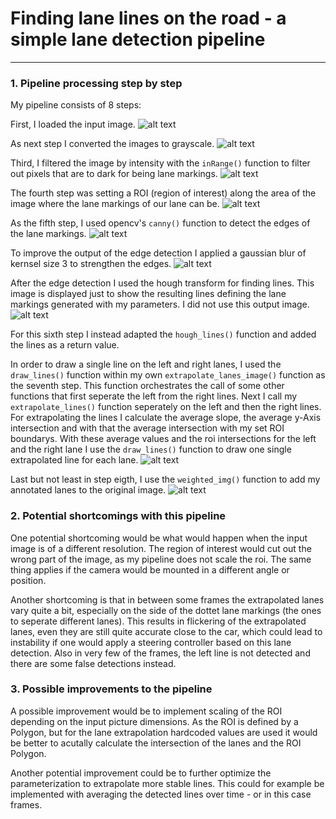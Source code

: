 # **Finding lane lines on the road - a simple lane detection pipeline** 

[//]: # (Image References)

[image1]: ./plot_saves/1_image.jpg "Input image"
[image2]: ./plot_saves/2_grayscale.jpg "Grayscale image"
[image3]: ./plot_saves/3_gray_select.jpg "Grayscale image filtered by intensity"
[image4]: ./plot_saves/4_gray_select_roi.jpg "Filtered image reduced to the relevant ROI"
[image5]: ./plot_saves/5_img_canny.jpg "Image after canny-edge detection"
[image6]: ./plot_saves/6_canny_blur.jpg "Image after canny-edge detection and blur to strengthen edges"
[image7.0]: ./plot_saves/7.0_hough.jpg "Unused output image of the hough line transform - to show detected line-segments"
[image7.1]: ./plot_saves/7.1_lane_img.jpg "Image of extrapolated lines that represent the detected lanes"
[image8]: ./plot_saves/8_image_annotated.jpg "Original image with annotated lanes"
---


### 1. Pipeline processing step by step

My pipeline consists of 8 steps:

First, I loaded the input image. 
![alt text][image1]

As next step I converted the images to grayscale. 
![alt text][image2]

Third, I filtered the image by intensity with the `inRange()` function to filter out pixels that are to dark for being lane markings. 
![alt text][image3]

The fourth step was setting a ROI (region of interest) along the area of the image where the lane markings of our lane can be. 
![alt text][image4]

As the fifth step, I used opencv's `canny()` function to detect the edges of the lane markings. 
![alt text][image5]

To improve the output of the edge detection I applied a gaussian blur of kernsel size 3 to strengthen the edges.
![alt text][image6]

After the edge detection I used the hough transform for finding lines. 
This image is displayed just to show the resulting lines defining the lane markings generated with my parameters. I did not use this output image.
![alt text][image7.0]

For this sixth step I instead adapted the `hough_lines()` function and added the lines as a return value. 

In order to draw a single line on the left and right lanes, I used the `draw_lines()` function within my own `extrapolate_lanes_image()` function as the seventh step. This function orchestrates the call of some other functions that first seperate the left from the right lines. Next I call my `extrapolate_lines()` function seperately on the left and then the right lines. For extrapolating the lines I calculate the average slope, the average y-Axis intersection and with that the average intersection with my set ROI boundarys. With these average values and the roi intersections for the left and the right lane I use the `draw_lines()` function to draw one single extrapolated line for each lane.
![alt text][image7.1]

Last but not least in step eigth, I use the `weighted_img()` function to add my annotated lanes to the original image.
![alt text][image8]



### 2. Potential shortcomings with this pipeline

One potential shortcoming would be what would happen when the input image is of a different resolution. The region of interest would cut out the wrong part of the image, as my pipeline does not scale the roi. The same thing applies if the camera would be mounted in a different angle or position.

Another shortcoming is that in between some frames the extrapolated lanes vary quite a bit, especially on the side of the dottet lane markings (the ones to seperate different lanes). This results in flickering of the extrapolated lanes, even they are still quite accurate close to the car, which could lead to instability if one would apply a steering controller based on this lane detection. Also in very few of the frames, the left line is not detected and there are some false detections instead.


### 3. Possible improvements to the pipeline

A possible improvement would be to implement scaling of the ROI depending on the input picture dimensions. As the ROI is defined by a Polygon, but for the lane extrapolation hardcoded values are used it would be better to acutally calculate the intersection of the lanes and the ROI Polygon.

Another potential improvement could be to further optimize the parameterization to extrapolate more stable lines. This could for example be implemented with averaging the detected lines over time - or in this case frames.
